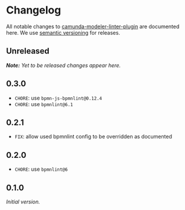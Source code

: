# Changelog

All notable changes to [camunda-modeler-linter-plugin](https://github.com/bpmn-io/camunda-modeler-linter-plugin) are documented here. We use [semantic versioning](http://semver.org/) for releases.

## Unreleased

___Note:__ Yet to be released changes appear here._

## 0.3.0

* `CHORE`: use `bpmn-js-bpmnlint@0.12.4`
* `CHORE`: use `bpmnlint@6.1`

## 0.2.1

* `FIX`: allow used bpmnlint config to be overridden as documented

## 0.2.0

* `CHORE`: use `bpmnlint@6`

## 0.1.0

_Initial version._

